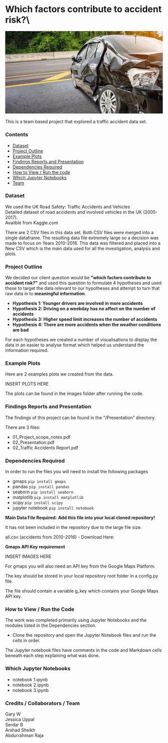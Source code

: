 # Which factors contribute to accident risk?\
![Title Image](readme_images/title.jpg)

This is a team based project that explored a traffic accident data set.


###  Contents

* [Dataset](#dataset-header)
* [Project Outline](#project-header)
* [Example Plots](#example-header)
* [Findings Reports and Presentation](#reports-header)
* [Dependencies Required](#dependencies-header)
* [How to View / Run the code](#how-header)
* [Which Jupyter Notebooks](#which-header)
* [Team](#team-header)



### <a id="dataset-header"></a>Dataset

We used the UK Road Safety: Traffic Accidents and Vehicles\
Detailed dataset of road accidents and involved vehicles in the UK (2005-2017).\
Availble from Kaggle.com

There are 2 CSV files in this data set. Both CSV files were merged into a single dataframe. The resulting data file extremely large so a decision was made to focus on Years 2010-2016. This data was filtered and placed into a New CSV which is the main data used for all the investigation, analysis and plots.


### <a id="project-header"></a>Project Outline

We decided our client question would be **"which factors contribute to accident risk?"** and used this question to formulate 4 hypotheses and used these to target the data relevant to our hypotheses and attempt to turn that raw data in to **meaningful information**.

* **Hypothesis 1: Younger drivers are involved in more accidents**
* **Hypothesis 2: Driving on a weekday has no affect on the number of accidents**
* **Hypothesis 3: Higher speed limit increases the number of accidents**
* **Hypothesis 4: There are more accidents when the weather conditions are bad**

For each hypotheses we created a number of visualisations to display the data in an easier to analyse format which helped us understand the information required.

### <a id="example-header"></a>Example Plots
Here are 2 examples plots we created from the data.

INSERT PLOTS HERE

The plots can be found in the images folder after running the code.


### <a id="reports-header"></a>Findings Reports and Presentation

The findings of this project can be found in the "/Presentation" directory.

There are 3 files:

* 01_Project_scope_notes.pdf
* 02_Presentation.pdf
* 02_Traffic Accidents Report.pdf

### <a id="dependencies-header"></a>Dependencies Required

In order to run the files you will need to install the following packages

* gmaps `pip install gmaps`
* pandas `pip install pandas`
* seaborn `pip install seaborn`
* matplotlib `pip install matplotlib`
* scipy `pip install scipy`
* jupyter notebook `pip install notebook`

**Main Data File Required:**
**Add this file into your local cloned repository!** 

It has not been included in the repository due to the large file size.

all.csv (accidents from 2010-2016) - Download Here: 

**Gmaps API Key requirement**

INSERT IMAGES HERE

For gmaps you will also need an API key from the Google Maps Platform.

The key should be stored in your local repository root folder in a config.py file.

The file should contain a variable g_key which contains your Google Maps API key.


### <a id="how-header"></a>How to View / Run the Code

The work was completed primarily using Jupyter Notebooks and the modules listed in the Dependencies section.

* Clone the repository and open the Jupyter Notebook files and run the cells in order.

The Jupyter notebook files have comments in the code and Markdown cells beneath each step explaining what was done.


### <a id="which-header"></a>Which Jupyter Notebooks

* notebook 1.ipynb
* notebook 2.ipynb
* notebook 3.ipynb



### <a id="team-header"></a>Credits / Collaborators / Team

Gary W\
Jessica Uppal\
Serdar B\
Arshad Sheikh\
Abdurrahman Raja